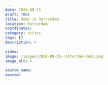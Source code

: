 ```yaml
---
date: 2024-09-15
draft: TRUE
title: Demo in Rotterdam
location: Rotterdam
coordinates: 
category: acties
tags: []
description: > 
 
video: 
image: /images/2024-09-15-rotterdam-demo.png
image_alt: > 
 
source_name: 
source: 
---
```

